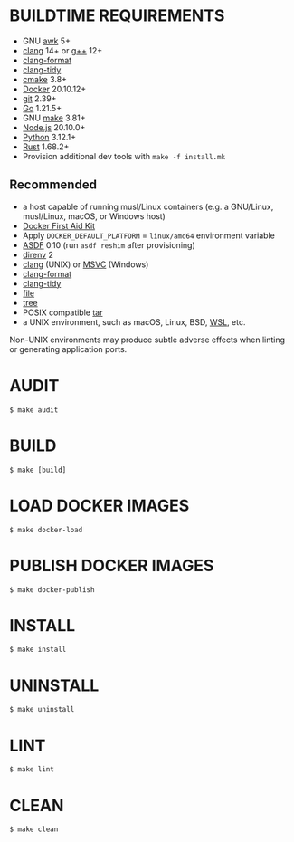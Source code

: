 # BUILDTIME REQUIREMENTS

* GNU [awk](https://www.gnu.org/software/gawk/manual/gawk.html) 5+
* [clang](https://clang.llvm.org/) 14+ or [g++](https://gcc.gnu.org/) 12+
* [clang-format](https://clang.llvm.org/docs/ClangFormat.html)
* [clang-tidy](https://clang.llvm.org/extra/clang-tidy/)
* [cmake](https://cmake.org/) 3.8+
* [Docker](https://www.docker.com/) 20.10.12+
* [git](https://git-scm.com/) 2.39+
* [Go](https://go.dev/) 1.21.5+
* GNU [make](https://pubs.opengroup.org/onlinepubs/9699919799/utilities/make.html) 3.81+
* [Node.js](https://www.npmjs.com/) 20.10.0+
* [Python](https://www.python.org/) 3.12.1+
* [Rust](https://www.rust-lang.org/en-US/) 1.68.2+
* Provision additional dev tools with `make -f install.mk`

## Recommended

* a host capable of running musl/Linux containers (e.g. a GNU/Linux, musl/Linux, macOS, or Windows host)
* [Docker First Aid Kit](https://github.com/mcandre/docker-first-aid-kit)
* Apply `DOCKER_DEFAULT_PLATFORM` = `linux/amd64` environment variable
* [ASDF](https://asdf-vm.com/) 0.10 (run `asdf reshim` after provisioning)
* [direnv](https://direnv.net/) 2
* [clang](https://clang.llvm.org/) (UNIX) or [MSVC](https://gist.github.com/mcandre/5ceb67ad44f6b974d33bcddedcb16e89) (Windows)
* [clang-format](https://clang.llvm.org/docs/ClangFormat.html)
* [clang-tidy](https://clang.llvm.org/extra/clang-tidy/)
* [file](https://linux.die.net/man/1/file)
* [tree](https://linux.die.net/man/1/tree)
* POSIX compatible [tar](https://pubs.opengroup.org/onlinepubs/7908799/xcu/tar.html)
* a UNIX environment, such as macOS, Linux, BSD, [WSL](https://learn.microsoft.com/en-us/windows/wsl/), etc.

Non-UNIX environments may produce subtle adverse effects when linting or generating application ports.

# AUDIT

```console
$ make audit
```

# BUILD

```console
$ make [build]
```

# LOAD DOCKER IMAGES

```console
$ make docker-load
```

# PUBLISH DOCKER IMAGES

```console
$ make docker-publish
```

# INSTALL

```console
$ make install
```

# UNINSTALL

```console
$ make uninstall
```

# LINT

```console
$ make lint
```

# CLEAN

```console
$ make clean
```
